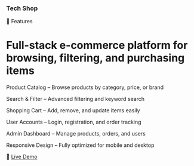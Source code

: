 ### Tech Shop 
🚀 Features

# Full-stack e-commerce platform for browsing, filtering,  and purchasing items

Product Catalog – Browse products by category, price, or brand

Search & Filter – Advanced filtering and keyword search

Shopping Cart – Add, remove, and update items easily

User Accounts – Login, registration, and order tracking

Admin Dashboard – Manage products, orders, and users

Responsive Design – Fully optimized for mobile and desktop

🚀 [Live Demo](https://techshop-alpha.vercel.app/)


